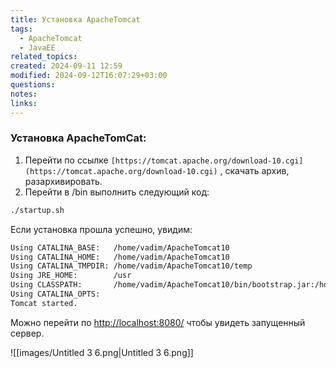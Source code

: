 ```yaml
---
title: Установка ApacheTomcat
tags:
  - ApacheTomcat
  - JavaEE
related_topics: 
created: 2024-09-11 12:59
modified: 2024-09-12T16:07:29+03:00
questions: 
notes: 
links: 
---
```

### Установка ApacheTomCat:

1. Перейти по ссылке `[https://tomcat.apache.org/download-10.cgi](https://tomcat.apache.org/download-10.cgi)` , скачать архив, разархивировать.
2. Перейти в /bin выполнить следующий код:

```Bash
./startup.sh 
```

Если установка прошла успешно, увидим:

```Bash
Using CATALINA_BASE:   /home/vadim/ApacheTomcat10
Using CATALINA_HOME:   /home/vadim/ApacheTomcat10
Using CATALINA_TMPDIR: /home/vadim/ApacheTomcat10/temp
Using JRE_HOME:        /usr
Using CLASSPATH:       /home/vadim/ApacheTomcat10/bin/bootstrap.jar:/home/vadim/ApacheTomcat10/bin/tomcat-juli.jar
Using CATALINA_OPTS:   
Tomcat started.
```

Можно перейти по [http://localhost:8080/](http://localhost:8080/) чтобы увидеть запущенный сервер.

![[images/Untitled 3 6.png|Untitled 3 6.png]]

  